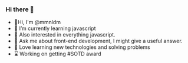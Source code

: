 ### Hi there 👋


- :panda_face:Hi, I'm @mmnldm
- 🌱 I’m currently learning javascript 
- :thought_balloon: Also interested in everything javascript.
- 💬 Ask me about front-end development, I might give a useful answer.
- :green_heart: Love learning new technologies and solving problems
- :hourglass: Working on getting #SOTD award
